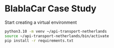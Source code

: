 # BlablaCar Case Study

Start creating a virtual environment
```bash
python3.10 -m venv ~/api-transport-netherlands
source ~/api-transport-netherlands/bin/activate 
pip install -r requirements.txt
```